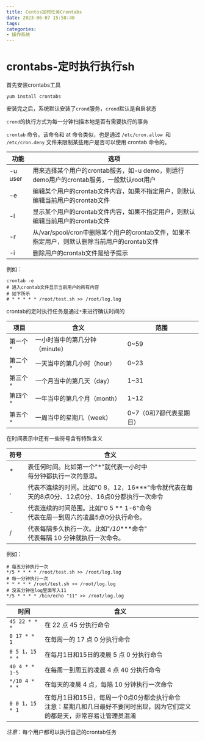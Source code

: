 ```yaml
---
title: Centos定时任务Crontabs
date: 2023-06-07 15:58:40
tags:
categories: 
- 操作系统
---
```

# crontabs-定时执行执行sh

首先安装crontabs工具

```shell
yum install crontabs
```

安装完之后，系统默认安装了`crond`服务，`crond`默认是自启状态

`crond`的执行方式为每一分钟扫描本地是否有需要执行的事务

`crontab` 命令。该命令和 at 命令类似，也是通过 `/etc/cron.allow `和 `/etc/cron.deny` 文件来限制某些用户是否可以使用 crontab 命令的。

| 功能    | 选项                                                         |
| ------- | ------------------------------------------------------------ |
| -u user | 用来选择某个用户的crontab服务，如-u demo，则运行demo用户的crontab服务，一般默认root用户 |
| -e      | 编辑某个用户的crontab文件内容，如果不指定用户，则默认编辑当前用户的crontab文件 |
| -l      | 显示某个用户的crontab文件内容，如果不指定用户，则默认编辑当前用户的crontab文件 |
| -r      | 从/var/spool/cron中删除某个用户的crontab文件，如果不指定用户，则默认删除当前用户的crontab文件 |
| -i      | 删除用户的crontab文件是给予提示                              |

例如：

```shell
crontab -e
# 进入crontab文件显示当前用户的所有内容
# 如下所示
# * * * * * /root/test.sh >> /root/log.log
```

crontab的定时执行任务是通过`*`来进行确认时间的

| 项目      | 含义                           | 范围                    |
| --------- | ------------------------------ | ----------------------- |
| 第一个`*` | 一小时当中的第几分钟（minute） | 0~59                    |
| 第二个`*` | 一天当中的第几小时（hour）     | 0~23                    |
| 第三个`*` | 一个月当中的第几天（day）      | 1~31                    |
| 第四个`*` | 一年当中的第几个月（month）    | 1~12                    |
| 第五个`*` | 一周当中的星期几（week）       | 0~7（0和7都代表星期日） |

在时间表示中还有一些符号含有特殊含义

| 符号 | 含义                                                         |
| ---- | ------------------------------------------------------------ |
| *    | 表任何时间。比如第一个"*"就代表一小时中<br />每分钟都执行一次的意思。 |
| ,    | 代表不连续的时间。比如"0 8，12，16***"命令就代表在每<br />天的8点0分、12点0分、16点0分都执行一次命令 |
| -    | 代表连续的时间范围。比如"0 5 ** 1-6"命令<br />代表在周一到周六的凌晨5点0分执行命令。 |
|/|代表每隔多久执行一次。比如"*/10****命令"<br />代表每隔 10 分钟就执行一次命令。

例如：

```shell
# 每五分钟执行一次
*/5 * * * * /root/test.sh >> /root/log.log
# 每一分钟执行一次
* * * * * /root/test.sh >> /root/log.log
# 没五分钟往log里面写入11
*/5 * * * * /bin/echo "11" >> /root/log.log
```

| 时间            | 含义                                                         |
| --------------- | ------------------------------------------------------------ |
| `45 22 * * *`   | 在 22 点 45 分执行命令                                       |
| `0 17 * * 1`    | 在每周一的 17 点 0 分执行命令                                |
| `0 5 1，15 * *` | 在每月1日和15日的凌晨 5 点 0 分执行命令                      |
| `40 4 * * 1-5`  | 在每周一到周五的凌晨 4 点 40 分执行命令                      |
| `*/10 4 * * *`  | 在每天的凌晨 4 点，每隔 10 分钟执行一次命令                  |
| `0 0 1，15 * 1` | 在每月1日和15日，每周一个0点0分都会执行命令<br />注意：星期几和几日最好不要同时出现，因为它们定义的都是天，非常容易让管理员混淆 |

*注意*：每个用户都可以执行自己的crontab任务